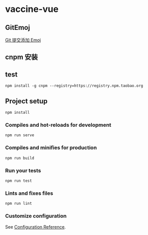 # vaccine-vue
## GitEmoj
[Git 提交添加 Emoj ](https://www.webfx.com/tools/emoji-cheat-sheet/)
## cnpm 安装
## test
```
npm install -g cnpm --registry=https://registry.npm.taobao.org
```

## Project setup
```
npm install
```

### Compiles and hot-reloads for development
```
npm run serve
```

### Compiles and minifies for production
```
npm run build
```

### Run your tests
```
npm run test
```

### Lints and fixes files
```
npm run lint
```

### Customize configuration
See [Configuration Reference](https://cli.vuejs.org/config/).
